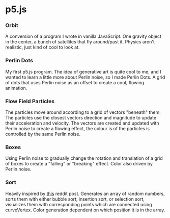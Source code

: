 # p5.js

 ### Orbit
A conversion of a program I wrote in vanilla JavaScript. One gravity object in the center, a bunch of satellites that fly around/past it. Physics aren't realistic, just kind of cool to look at.
### Perlin Dots
My first p5.js program. The idea of generative art is quite cool to me, and I wanted to learn a little more about Perlin noise, so I made Perlin Dots. A grid of dots that uses Perlin noise as an offset to create a cool, flowing animation.
### Flow Field Particles
The particles move around according to a grid of vectors "beneath" them. The particles use the closest vectors direction and magnitude to update their acceleration and velocity. The vectors are created and updated with Perlin noise to create a flowing effect, the colour is of the particles is controlled by the same Perlin noise. 
### Boxes
Using Perlin noise to gradually change the rotation and translation of a grid of boxes to create a "falling" or "breaking" effect. Color also driven by Perlin noise.
### Sort
Heavily inspired by [this](https://www.reddit.com/r/creativecoding/comments/elttu8/visualizing_bubble_sort/) reddit post. Generates an array of random numbers, sorts them with either bubble sort, insertion sort, or selection sort, visualizes them with corresponding points which are connected using curveVertex. Color generation dependent on which position it is in the array.
